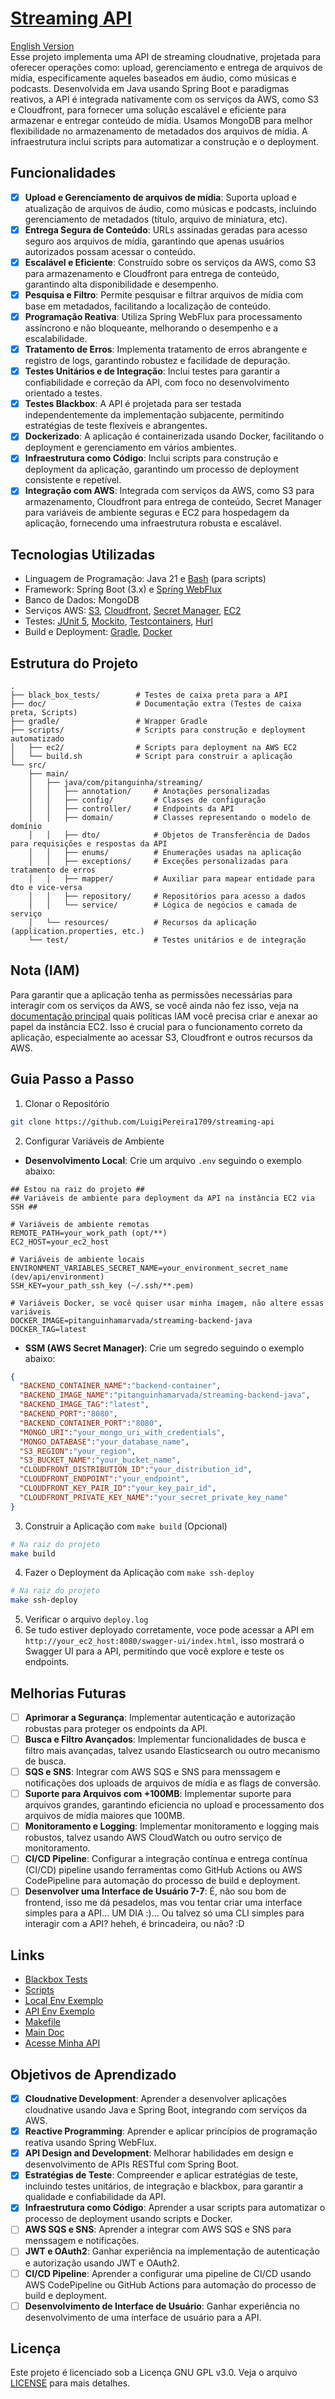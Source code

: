 # [Streaming API](http://d130vf1311tsqd.cloudfront.net/swagger-ui/index.html)   
[English Version](../README.md)  
Esse projeto implementa uma API de streaming cloudnative, projetada para oferecer operações como: upload, gerenciamento e entrega de arquivos de mídia, especificamente aqueles baseados em áudio, como músicas e podcasts. Desenvolvida em Java usando Spring Boot e paradigmas reativos, a API é integrada nativamente com os serviços da AWS, como S3 e Cloudfront, para fornecer uma solução escalável e eficiente para armazenar e entregar conteúdo de mídia. Usamos MongoDB para melhor flexibilidade no armazenamento de metadados dos arquivos de mídia. A infraestrutura inclui scripts para automatizar a construção e o deployment.

## Funcionalidades
- [x] **Upload e Gerenciamento de arquivos de mídia**: Suporta upload e atualização de arquivos de áudio, como músicas e podcasts, incluindo gerenciamento de metadados (título, arquivo de miniatura, etc).
- [x] **Entrega Segura de Conteúdo**: URLs assinadas geradas para acesso seguro aos arquivos de mídia, garantindo que apenas usuários autorizados possam acessar o conteúdo.
- [x] **Escalável e Eficiente**: Construído sobre os serviços da AWS, como S3 para armazenamento e Cloudfront para entrega de conteúdo, garantindo alta disponibilidade e desempenho.
- [x] **Pesquisa e Filtro**: Permite pesquisar e filtrar arquivos de mídia com base em metadados, facilitando a localização de conteúdo.
- [x] **Programação Reativa**: Utiliza Spring WebFlux para processamento assíncrono e não bloqueante, melhorando o desempenho e a escalabilidade.
- [x] **Tratamento de Erros**: Implementa tratamento de erros abrangente e registro de logs, garantindo robustez e facilidade de depuração.
- [x] **Testes Unitários e de Integração**: Inclui testes para garantir a confiabilidade e correção da API, com foco no desenvolvimento orientado a testes.
- [x] **Testes Blackbox**: A API é projetada para ser testada independentemente da implementação subjacente, permitindo estratégias de teste flexíveis e abrangentes.
- [x] **Dockerizado**: A aplicação é containerizada usando Docker, facilitando o deployment e gerenciamento em vários ambientes.
- [x] **Infraestrutura como Código**: Inclui scripts para construção e deployment da aplicação, garantindo um processo de deployment consistente e repetível.
- [x] **Integração com AWS**: Integrada com serviços da AWS, como S3 para armazenamento, Cloudfront para entrega de conteúdo, Secret Manager para variáveis de ambiente seguras e EC2 para hospedagem da aplicação, fornecendo uma infraestrutura robusta e escalável.

## Tecnologias Utilizadas
- Linguagem de Programação: Java 21 e [Bash](https://www.gnu.org/software/bash/) (para scripts)
- Framework: Spring Boot (3.x) e [Spring WebFlux](https://docs.spring.io/spring-framework/reference/web/webflux.html)
- Banco de Dados: MongoDB
- Serviços AWS: [S3](https://aws.amazon.com/s3/), [Cloudfront](https://aws.amazon.com/cloudfront/), [Secret Manager](https://aws.amazon.com/secrets-manager/), [EC2](https://aws.amazon.com/ec2/)
- Testes: [JUnit 5](https://junit.org/junit5/), [Mockito](https://site.mockito.org/), [Testcontainers](https://www.testcontainers.org/), [Hurl](https://hurl.dev/)
- Build e Deployment: [Gradle](https://gradle.org/), [Docker](https://www.docker.com/)

## Estrutura do Projeto
```plaintext
.
├── black_box_tests/        # Testes de caixa preta para a API
├── doc/                    # Documentação extra (Testes de caixa preta, Scripts)
├── gradle/                 # Wrapper Gradle
├── scripts/                # Scripts para construção e deployment automatizado
│   ├── ec2/                # Scripts para deployment na AWS EC2
│   └── build.sh            # Script para construir a aplicação
└── src/
    ├── main/
    │   ├── java/com/pitanguinha/streaming/
    │   │   ├── annotation/     # Anotações personalizadas
    │   │   ├── config/         # Classes de configuração
    │   │   ├── controller/     # Endpoints da API
    │   │   ├── domain/         # Classes representando o modelo de domínio
    │   │   ├── dto/            # Objetos de Transferência de Dados para requisições e respostas da API
    │   │   ├── enums/          # Enumerações usadas na aplicação
    │   │   ├── exceptions/     # Exceções personalizadas para tratamento de erros
    │   │   ├── mapper/         # Auxiliar para mapear entidade para dto e vice-versa
    │   │   ├── repository/     # Repositórios para acesso a dados
    │   │   └── service/        # Lógica de negócios e camada de serviço
    │   └── resources/          # Recursos da aplicação (application.properties, etc.)
    └── test/                   # Testes unitários e de integração
```

## Nota (IAM)
Para garantir que a aplicação tenha as permissões necessárias para interagir com os serviços da AWS, se você ainda não fez isso, veja na [documentação principal](https://github.com/LuigiPereira1709/streaming-cloudnative-project/blob/main/doc/README_pt.md) quais políticas IAM você precisa criar e anexar ao papel da instância EC2. Isso é crucial para o funcionamento correto da aplicação, especialmente ao acessar S3, Cloudfront e outros recursos da AWS.

## Guia Passo a Passo
1. Clonar o Repositório
 ```bash
 git clone https://github.com/LuigiPereira1709/streaming-api
 ```
2. Configurar Variáveis de Ambiente
- **Desenvolvimento Local**: Crie um arquivo `.env` seguindo o exemplo abaixo:
```plaintext
## Estou na raiz do projeto ##
## Variáveis de ambiente para deployment da API na instância EC2 via SSH ##

# Variáveis de ambiente remotas
REMOTE_PATH=your_work_path (opt/**)
EC2_HOST=your_ec2_host

# Variáveis de ambiente locais
ENVIRONMENT_VARIABLES_SECRET_NAME=your_environment_secret_name (dev/api/environment)
SSH_KEY=your_path_ssh_key (~/.ssh/**.pem)

# Variáveis Docker, se você quiser usar minha imagem, não altere essas variáveis
DOCKER_IMAGE=pitanguinhamarvada/streaming-backend-java
DOCKER_TAG=latest
```
- **SSM (AWS Secret Manager)**: Crie um segredo seguindo o exemplo abaixo:
```json
{
  "BACKEND_CONTAINER_NAME":"backend-container",
  "BACKEND_IMAGE_NAME":"pitanguinhamarvada/streaming-backend-java",
  "BACKEND_IMAGE_TAG":"latest",
  "BACKEND_PORT":"8080",
  "BACKEND_CONTAINER_PORT":"8080",
  "MONGO_URI":"your_mongo_uri_with_credentials",
  "MONGO_DATABASE":"your_database_name",
  "S3_REGION":"your_region",
  "S3_BUCKET_NAME":"your_bucket_name",
  "CLOUDFRONT_DISTRIBUTION_ID":"your_distribution_id",
  "CLOUDFRONT_ENDPOINT":"your_endpoint",
  "CLOUDFRONT_KEY_PAIR_ID":"your_key_pair_id",
  "CLOUDFRONT_PRIVATE_KEY_NAME":"your_secret_private_key_name"
}
```
3. Construir a Aplicação com `make build` (Opcional)
```bash
# Na raiz do projeto
make build
```
4. Fazer o Deployment da Aplicação com `make ssh-deploy`
```bash
# Na raiz do projeto
make ssh-deploy
```
5. Verificar o arquivo `deploy.log`
6. Se tudo estiver deployado corretamente, voce pode acessar a API em `http://your_ec2_host:8080/swagger-ui/index.html`, isso mostrará o Swagger UI para a API, permitindo que você explore e teste os endpoints.

## Melhorias Futuras
- [ ] **Aprimorar a Segurança**: Implementar autenticação e autorização robustas para proteger os endpoints da API.
- [ ] **Busca e Filtro Avançados**: Implementar funcionalidades de busca e filtro mais avançadas, talvez usando Elasticsearch ou outro mecanismo de busca.
- [ ] **SQS e SNS**: Integrar com AWS SQS e SNS para menssagem e notificações dos uploads de arquivos de mídia e as flags de conversão.
- [ ] **Suporte para Arquivos com +100MB**: Implementar suporte para arquivos grandes, garantindo eficiencia no upload e processamento dos arquivos de mídia maiores que 100MB.
- [ ] **Monitoramento e Logging**: Implementar monitoramento e logging mais robustos, talvez usando AWS CloudWatch ou outro serviço de monitoramento.
- [ ] **CI/CD Pipeline**: Configurar a integração contínua e entrega contínua (CI/CD) pipeline usando ferramentas como GitHub Actions ou AWS CodePipeline para automação do processo de build e deployment.
- [ ] **Desenvolver uma Interface de Usuário 7-7**: É, não sou bom de frontend, isso me dá pesadelos, mas vou tentar criar uma interface simples para a API... UM DIA :)... Ou talvez só uma CLI simples para interagir com a API? heheh, é brincadeira, ou não? :D 

## Links 
- [Blackbox Tests](blackboc_tests/blackbox_tests_doc_pt.md)  
- [Scripts](scripts/scripts_doc_pt.md)   
- [Local Env Exemplo](local_env_example)   
- [API Env Exemplo](api_env_example.json)   
- [Makefile](../Makefile)   
- [Main Doc](https://github.com/LuigiPereira1709/streaming-cloudnative-project/blob/main/doc/README_pt.md)  
- [Acesse Minha API](http://d130vf1311tsqd.cloudfront.net/swagger-ui/index.html)

## Objetivos de Aprendizado
- [x] **Cloudnative Development**: Aprender a desenvolver aplicações cloudnative usando Java e Spring Boot, integrando com serviços da AWS.
- [x] **Reactive Programming**: Aprender e aplicar princípios de programação reativa usando Spring WebFlux.
- [x] **API Design and Development**: Melhorar habilidades em design e desenvolvimento de APIs RESTful com Spring Boot.
- [x] **Estratégias de Teste**: Compreender e aplicar estratégias de teste, incluindo testes unitários, de integração e blackbox, para garantir a qualidade e confiabilidade da API.
- [x] **Infraestrutura como Código**: Aprender a usar scripts para automatizar o processo de deployment usando scripts e Docker.
- [ ] **AWS SQS e SNS**: Aprender a integrar com AWS SQS e SNS para menssagem e notificações.
- [ ] **JWT e OAuth2**: Ganhar experiência na implementação de autenticação e autorização usando JWT e OAuth2.
- [ ] **CI/CD Pipeline**: Aprender a configurar uma pipeline de CI/CD usando AWS CodePipeline ou GitHub Actions para automação do processo de build e deployment.
- [ ] **Desenvolvimento de Interface de Usuário**: Ganhar experiência no desenvolvimento de uma interface de usuário para a API.

## Licença
Este projeto é licenciado sob a Licença GNU GPL v3.0. Veja o arquivo [LICENSE](../../LICENSE.txt) para mais detalhes. 
